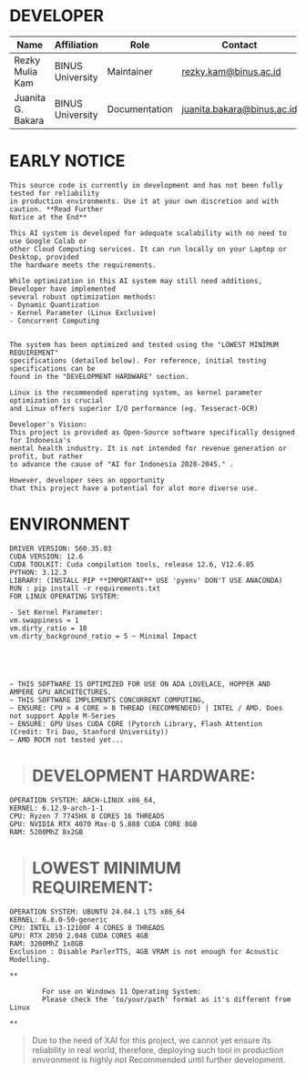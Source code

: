 
# DEVELOPER


| Name                  | Affiliation       | Role             | Contact                   |
|-----------------------|-------------------|------------------|---------------------------|
| Rezky Mulia Kam       | BINUS University  | Maintainer       | rezky.kam@binus.ac.id     |
| Juanita G. Bakara     | BINUS University  | Documentation    | juanita.bakara@binus.ac.id|




# EARLY NOTICE





    This source code is currently in development and has not been fully tested for reliability
    in production environments. Use it at your own discretion and with caution. **Read Further 
    Notice at the End**

    This AI system is developed for adequate scalability with no need to use Google Colab or
    other Cloud Computing services. It can run locally on your Laptop or Desktop, provided
    the hardware meets the requirements.

    While optimization in this AI system may still need additions, Developer have implemented 
    several robust optimization methods:
    - Dynamic Quantization
    - Kernel Parameter (Linux Exclusive)
    - Concurrent Computing


    The system has been optimized and tested using the "LOWEST MINIMUM REQUIREMENT"
    specifications (detailed below). For reference, initial testing specifications can be
    found in the "DEVELOPMENT HARDWARE" section.

    Linux is the recommended operating system, as kernel parameter optimization is crucial
    and Linux offers superior I/O performance (eg. Tesseract-OCR)

    Developer's Vision:
    This project is provided as Open-Source software specifically designed for Indonesia's
    mental health industry. It is not intended for revenue generation or profit, but rather
    to advance the cause of "AI for Indonesia 2020-2045." . 
    
    However, developer sees an opportunity
    that this project have a potential for alot more diverse use.





# ENVIRONMENT 





    DRIVER VERSION: 560.35.03
    CUDA VERSION: 12.6
    CUDA TOOLKIT: Cuda compilation tools, release 12.6, V12.6.85
    PYTHON: 3.12.3
    LIBRARY: (INSTALL PIP **IMPORTANT** USE 'pyenv' DON'T USE ANACONDA)
    RUN : pip install -r requirements.txt
    FOR LINUX OPERATING SYSTEM:

    - Set Kernel Parameter:
    vm.swappiness = 1
    vm.dirty_ratio = 10
    vm.dirty_background_ratio = 5 ~ Minimal Impact





    ~ THIS SOFTWARE IS OPTIMIZED FOR USE ON ADA LOVELACE, HOPPER AND AMPERE GPU ARCHITECTURES.
    ~ THIS SOFTWARE IMPLEMENTS CONCURRENT COMPUTING,
    ~ ENSURE: CPU > 4 CORE > 8 THREAD (RECOMMENDED) | INTEL / AMD. Does not support Apple M-Series
    ~ ENSURE: GPU Uses CUDA CORE (Pytorch Library, Flash Attention (Credit: Tri Dao, Stanford University))
    ~ AMD ROCM not tested yet...


>   #  DEVELOPMENT HARDWARE:
    OPERATION SYSTEM: ARCH-LINUX x86_64,
    KERNEL: 6.12.9-arch-1-1
    CPU: Ryzen 7 7745HX 8 CORES 16 THREADS
    GPU: NVIDIA RTX 4070 Max-Q 5.888 CUDA CORE 8GB
    RAM: 5200MhZ 8x2GB


>   # LOWEST MINIMUM REQUIREMENT:
    OPERATION SYSTEM: UBUNTU 24.04.1 LTS x86_64 
    KERNEL: 6.8.0-50-generic
    CPU: INTEL i3-12100F 4 CORES 8 THREADS
    GPU: RTX 2050 2.048 CUDA CORES 4GB
    RAM: 3200MhZ 1x8GB
    Exclusion : Disable ParlerTTS, 4GB VRAM is not enough for Acoustic Modelling.

    ** 

            For use on Windows 11 Operating System:
            Please check the 'to/your/path' format as it's different from Linux

    **




> Due to the need of XAI for this project, we cannot yet ensure its reliability in real world,
> therefore, deploying such tool in production environment is highly not Recommended until further development.
